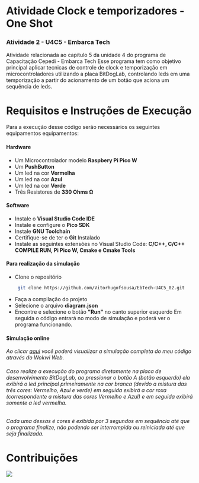 # Atividade Clock e temporizadores - One Shot
### Atividade 2 - U4C5 - Embarca Tech 
Atividade relacionada ao capítulo 5 da unidade 4 do programa de Capacitação Cepedi - Embarca Tech
Esse programa tem como objetivo principal aplicar tecnicas de controle de clock e temporização em microcontroladores utilizando a placa BitDogLab, controlando leds em uma temporização a partir do acionamento de um botão que aciona um sequência de leds.

# Requisitos e Instruções de Execução
 Para a execução desse código serão necessários os seguintes equipamentos equipamentos:

#### Hardware
* Um Microcontrolador modelo __Raspbery Pi Pico W__
* Um __PushButton__
* Um led na cor __Vermelha__
* Um led na cor __Azul__
* Um led na cor __Verde__
* Três Resistores de __330 Ohms Ω__

#### Software
* Instale o __Visual Studio Code IDE__
* Instale e configure o __Pico SDK__
* Instale __GNU Toolchain__
* Certifique-se de ter o __Git__ Instalado
* Instale as seguintes extensões no Visual Studio Code: __C/C++, C/C++ COMPILE RUN, Pi Pico W, Cmake e Cmake Tools__

#### Para realização da simulação
* Clone o repositório
  ```bash
   git clone https://github.com/Vitorhugofsousa/EbTech-U4C5_02.git

* Faça a compilação do projeto
* Selecione o arquivo __diagram.json__
* Encontre e selecione o botão __"Run"__ no canto superior esquerdo
 Em seguida o código entrará no modo de simulação e poderá ver o programa funcionando.

#### Simulação online
_Ao clicar [aqui](https://wokwi.com/projects/421589836689892353) você poderá visualizar a simulação completa do meu código através do Wokwi Web._

 ###### _Caso realize a execução do programa diretamente na placa de desenvolvimento BitDogLab, ao pressionar o botão A (botão esquerdo) ela exibirá o led principal primeiramente na cor branca (devido a mistura das três cores: Vermelho, Azul e verde) em seguida exibirá a cor roxa (correspondente a mistura das cores Vermelho e Azul) e em seguida exibirá somente a led vermelha._
###### _Cada uma dessas é cores é exibida por 3 segundos em sequência até que o programa finalize, não podendo ser interrompida ou reiniciada até que seja finalizada._

 # Contribuições
<img src="one_shot.png">
